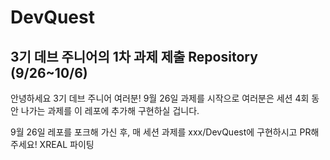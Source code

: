 # DevQuest
## 3기 데브 주니어의 1차 과제 제출 Repository (9/26~10/6)

안녕하세요 3기 데브 주니어 여러분! 9월 26일 과제를 시작으로 여러분은 세션 4회 동안 나가는 과제를 이 레포에 추가해 구현하실 겁니다.

9월 26일 레포를 포크해 가신 후, 매 세션 과제를 xxx/DevQuest에 구현하시고 PR해주세요!
XREAL 파이팅
